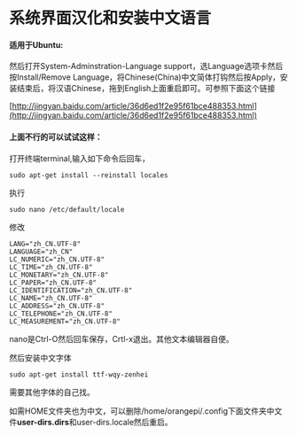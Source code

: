 # 系统界面汉化和安装中文语言

#### 适用于Ubuntu:

然后打开System-Adminstration-Language support，选Language选项卡然后按Install/Remove Language，将Chinese\(China\)中文简体打钩然后按Apply，安装结束后，将汉语Chinese，拖到English上面重启即可。可参照下面这个链接

[http://jingyan.baidu.com/article/36d6ed1f2e95f61bce488353.html](http://jingyan.baidu.com/article/36d6ed1f2e95f61bce488353.html)

#### 上面不行的可以试试这样：

打开终端terminal,输入如下命令后回车，

```
sudo apt-get install --reinstall locales
```

执行

```
sudo nano /etc/default/locale
```

修改

```
LANG="zh_CN.UTF-8"
LANGUAGE="zh_CN"
LC_NUMERIC="zh_CN.UTF-8"
LC_TIME="zh_CN.UTF-8"
LC_MONETARY="zh_CN.UTF-8"
LC_PAPER="zh_CN.UTF-8"
LC_IDENTIFICATION="zh_CN.UTF-8"
LC_NAME="zh_CN.UTF-8"
LC_ADDRESS="zh_CN.UTF-8"
LC_TELEPHONE="zh_CN.UTF-8"
LC_MEASUREMENT="zh_CN.UTF-8"
```

nano是Ctrl-O然后回车保存，Crtl-x退出。其他文本编辑器自便。

然后安装中文字体

```
sudo apt-get install ttf-wqy-zenhei
```

需要其他字体的自己找。

如需HOME文件夹也为中文，可以删除/home/orangepi/.config下面文件夹中文件**user-dirs.dirs**和user-dirs.locale然后重启。

